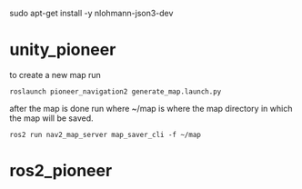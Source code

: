 sudo apt-get install -y nlohmann-json3-dev
# unity_pioneer

to create a new map run
```
roslaunch pioneer_navigation2 generate_map.launch.py
```

after the map is done run where ~/map is where the map directory in which the map will be saved.
```
ros2 run nav2_map_server map_saver_cli -f ~/map
```
# ros2_pioneer
